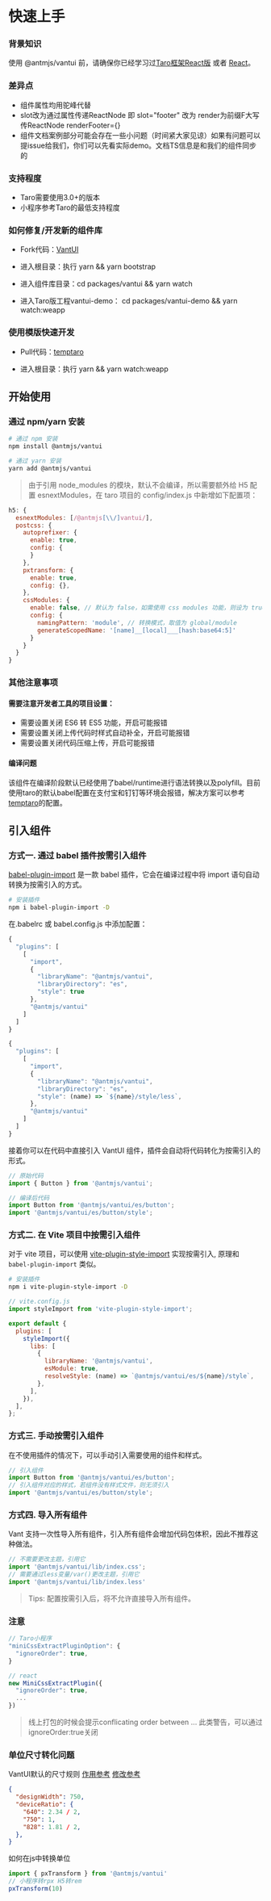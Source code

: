 # 快速上手

### 背景知识

使用 @antmjs/vantui 前，请确保你已经学习过[Taro框架React版](https://taro.zone/) 或者 [React](https://reactjs.org/)。

### 差异点
- 组件属性均用驼峰代替
- slot改为通过属性传递ReactNode 即 slot="footer" 改为 render为前缀F大写传ReactNode renderFooter={<View></View>}
- 组件文档案例部分可能会存在一些小问题（时间紧大家见谅）如果有问题可以提issue给我们，你们可以先看实际demo。文档TS信息是和我们的组件同步的

### 支持程度
- Taro需要使用3.0+的版本
- 小程序参考Taro的最低支持程度

### 如何修复/开发新的组件库

- Fork代码：[VantUI](https://github.com/AntmJS/vantui)

- 进入根目录：执行 yarn && yarn bootstrap

- 进入组件库目录：cd packages/vantui && yarn watch

- 进入Taro版工程vantui-demo： cd packages/vantui-demo && yarn watch:weapp

### 使用模版快速开发

- Pull代码：[temptaro](https://github.com/AntmJS/temptaro)

- 进入根目录：执行 yarn && yarn watch:weapp

## 开始使用

### 通过 npm/yarn 安装

```bash
# 通过 npm 安装
npm install @antmjs/vantui

# 通过 yarn 安装
yarn add @antmjs/vantui
```

> 由于引用 node_modules 的模块，默认不会编译，所以需要额外给 H5 配置 esnextModules，在 taro 项目的 config/index.js 中新增如下配置项：

```js
h5: {
  esnextModules: [/@antmjs[\\/]vantui/],
  postcss: {
    autoprefixer: {
      enable: true,
      config: {
      }
    },
    pxtransform: {
      enable: true,
      config: {},
    },
    cssModules: {
      enable: false, // 默认为 false，如需使用 css modules 功能，则设为 true
      config: {
        namingPattern: 'module', // 转换模式，取值为 global/module
        generateScopedName: '[name]__[local]___[hash:base64:5]'
      }
    }
  }
}
```

### 其他注意事项

#### 需要注意开发者工具的项目设置：

* 需要设置关闭 ES6 转 ES5 功能，开启可能报错
* 需要设置关闭上传代码时样式自动补全，开启可能报错
* 需要设置关闭代码压缩上传，开启可能报错

#### 编译问题
该组件在编译阶段默认已经使用了babel/runtime进行语法转换以及polyfill。目前使用taro的默认babel配置在支付宝和钉钉等环境会报错，解决方案可以参考[temptaro](https://github.com/AntmJS/temptaro)的配置。

## 引入组件

### 方式一. 通过 babel 插件按需引入组件

[babel-plugin-import](https://github.com/ant-design/babel-plugin-import) 是一款 babel 插件，它会在编译过程中将 import 语句自动转换为按需引入的方式。

```bash
# 安装插件
npm i babel-plugin-import -D
```

在.babelrc 或 babel.config.js 中添加配置：

```js
{
  "plugins": [
    [
      "import",
      {
        "libraryName": "@antmjs/vantui",
        "libraryDirectory": "es",
        "style": true
      },
      "@antmjs/vantui"
    ]
  ]
}
```

```js
{
  "plugins": [
    [
      "import",
      {
        "libraryName": "@antmjs/vantui",
        "libraryDirectory": "es",
        "style": (name) => `${name}/style/less`,
      },
      "@antmjs/vantui"
    ]
  ]
}
```

接着你可以在代码中直接引入 VantUI 组件，插件会自动将代码转化为按需引入的形式。

```js
// 原始代码
import { Button } from '@antmjs/vantui';

// 编译后代码
import Button from '@antmjs/vantui/es/button';
import '@antmjs/vantui/es/button/style';
```

### 方式二. 在 Vite 项目中按需引入组件

对于 vite 项目，可以使用 [vite-plugin-style-import](https://github.com/anncwb/vite-plugin-style-import) 实现按需引入, 原理和 `babel-plugin-import` 类似。

```bash
# 安装插件
npm i vite-plugin-style-import -D
```

```js
// vite.config.js
import styleImport from 'vite-plugin-style-import';

export default {
  plugins: [
    styleImport({
      libs: [
        {
          libraryName: '@antmjs/vantui',
          esModule: true,
          resolveStyle: (name) => `@antmjs/vantui/es/${name}/style`,
        },
      ],
    }),
  ],
};
```

### 方式三. 手动按需引入组件

在不使用插件的情况下，可以手动引入需要使用的组件和样式。

```js
// 引入组件
import Button from '@antmjs/vantui/es/button';
// 引入组件对应的样式，若组件没有样式文件，则无须引入
import '@antmjs/vantui/es/button/style';
```

### 方式四. 导入所有组件

Vant 支持一次性导入所有组件，引入所有组件会增加代码包体积，因此不推荐这种做法。

```js
// 不需要更改主题，引用它
import '@antmjs/vantui/lib/index.css';
// 需要通过less变量/var()更改主题，引用它
import '@antmjs/vantui/lib/index.less'
```

> Tips: 配置按需引入后，将不允许直接导入所有组件。


### 注意

```js
// Taro小程序
"miniCssExtractPluginOption": {
  "ignoreOrder": true,
}
```

```js
// react
new MiniCssExtractPlugin({
  "ignoreOrder": true,
  ...
})
```

> 线上打包的时候会提示conflicating order between ... 此类警告，可以通过ignoreOrder:true关闭

### 单位尺寸转化问题

VantUI默认的尺寸规则 [作用参考](https://taro-docs.jd.com/taro/docs/size) [修改参考](https://taro-docs.jd.com/taro/docs/config)

```json
{
  "designWidth": 750,
  "deviceRatio": {
    "640": 2.34 / 2,
    "750": 1,
    "828": 1.81 / 2,
  },
}
```

如何在js中转换单位

```js
import { pxTransform } from '@antmjs/vantui'
// 小程序转rpx H5转rem
pxTransform(10)
```
